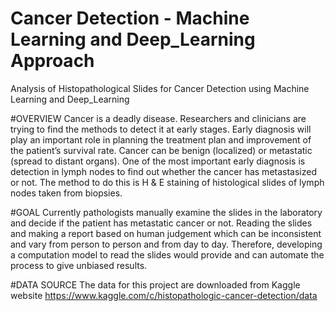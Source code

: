 # Cancer Detection - Machine Learning and Deep_Learning Approach
Analysis of Histopathological Slides for Cancer Detection using Machine Learning and Deep_Learning 

#OVERVIEW
Cancer is a deadly disease. Researchers and clinicians are trying to find the methods to detect it at
early stages. Early diagnosis will play an important role in planning the treatment plan and
improvement of the patient’s survival rate. Cancer can be benign (localized) or metastatic (spread to
distant organs). One of the most important early diagnosis is detection in lymph nodes to find out
whether the cancer has metastasized or not. The method to do this is H & E staining of histological
slides of lymph nodes taken from biopsies.

#GOAL
Currently pathologists manually examine the slides in the laboratory and decide if the patient has
metastatic cancer or not. Reading the slides and making a report based on human judgement which
can be inconsistent and vary from person to person and from day to day. Therefore, developing a
computation model to read the slides would provide and can automate the process to give unbiased
results.

#DATA SOURCE
The data for this project are downloaded from Kaggle website
https://www.kaggle.com/c/histopathologic-cancer-detection/data
